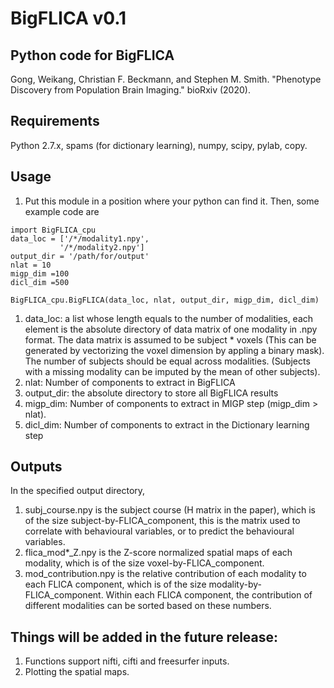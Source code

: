 # BigFLICA v0.1

## Python code for BigFLICA
Gong, Weikang, Christian F. Beckmann, and Stephen M. Smith. "Phenotype Discovery from Population Brain Imaging." bioRxiv (2020).

## Requirements
Python 2.7.x, spams (for dictionary learning), numpy, scipy, pylab, copy.

## Usage

1. Put this module in a position where your python can find it. Then, some example code are
```
import BigFLICA_cpu
data_loc = ['/*/modality1.npy',
           '/*/modality2.npy']
output_dir = '/path/for/output'
nlat = 10
migp_dim =100
dicl_dim =500

BigFLICA_cpu.BigFLICA(data_loc, nlat, output_dir, migp_dim, dicl_dim)

```
1. data_loc: a list whose length equals to the number of modalities, each element is the absolute directory of data
          matrix of one modality in .npy format. The data matrix is assumed to be subject * voxels (This can be generated by             vectorizing the voxel dimension by appling a binary mask).
          The number of subjects should be equal across modalities. (Subjects with a missing modality can be imputed by the             mean of other subjects).
2. nlat: Number of components to extract in BigFLICA
3. output_dir: the absolute directory to store all BigFLICA results
4. migp_dim: Number of components to extract in MIGP step (migp_dim > nlat).
5. dicl_dim: Number of components to extract in the Dictionary learning step


## Outputs
In the specified output directory,
1. subj_course.npy is the subject course (H matrix in the paper), which is of the size subject-by-FLICA_component, this is the matrix used to correlate with behavioural variables, or to predict the behavioural variables.
2. flica_mod*_Z.npy is the Z-score normalized spatial maps of each modality, which is of the size voxel-by-FLICA_component.
3. mod_contribution.npy is the relative contribution of each modality to each FLICA component, which is of the size modality-by-FLICA_component. Within each FLICA component, the contribution of different modalities can be sorted based on these numbers.


## Things will be added in the future release:
1. Functions support nifti, cifti and freesurfer inputs.
2. Plotting the spatial maps.







